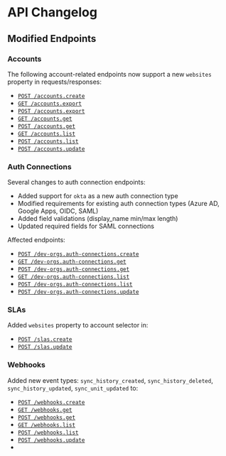 
# API Changelog

## Modified Endpoints

### Accounts
The following account-related endpoints now support a new `websites` property in requests/responses:

- [`POST /accounts.create`](/public/api-reference/accounts/create)
- [`GET /accounts.export`](/public/api-reference/accounts/export-post)  
- [`POST /accounts.export`](/public/api-reference/accounts/export-post)
- [`GET /accounts.get`](/public/api-reference/accounts/get-post)
- [`POST /accounts.get`](/public/api-reference/accounts/get-post)
- [`GET /accounts.list`](/public/api-reference/accounts/list-post)
- [`POST /accounts.list`](/public/api-reference/accounts/list-post)
- [`POST /accounts.update`](/public/api-reference/accounts/update)

### Auth Connections
Several changes to auth connection endpoints:

- Added support for `okta` as a new auth connection type
- Modified requirements for existing auth connection types (Azure AD, Google Apps, OIDC, SAML)
- Added field validations (display_name min/max length)
- Updated required fields for SAML connections

Affected endpoints:
- [`POST /dev-orgs.auth-connections.create`](/public/api-reference/auth-connection/dev-org-auth-connections-create)
- [`GET /dev-orgs.auth-connections.get`](/public/api-reference/auth-connection/dev-org-auth-connections-get-post)
- [`POST /dev-orgs.auth-connections.get`](/public/api-reference/auth-connection/dev-org-auth-connections-get-post)
- [`GET /dev-orgs.auth-connections.list`](/public/api-reference/auth-connection/dev-org-auth-connections-list-post)
- [`POST /dev-orgs.auth-connections.list`](/public/api-reference/auth-connection/dev-org-auth-connections-list-post)
- [`POST /dev-orgs.auth-connections.update`](/public/api-reference/auth-connection/dev-org-auth-connections-update)

### SLAs
Added `websites` property to account selector in:
- [`POST /slas.create`](/public/api-reference/slas/create)
- [`POST /slas.update`](/public/api-reference/slas/update)

### Webhooks
Added new event types: `sync_history_created`, `sync_history_deleted`, `sync_history_updated`, `sync_unit_updated` to:
- [`POST /webhooks.create`](/public/api-reference/webhooks/create)
- [`GET /webhooks.get`](/public/api-reference/webhooks/get-post)
- [`POST /webhooks.get`](/public/api-reference/webhooks/get-post)
- [`GET /webhooks.list`](/public/api-reference/webhooks/list-post)
- [`POST /webhooks.list`](/public/api-reference/webhooks/list-post)
- [`POST /webhooks.update`](/public/api-reference/webhooks/update)
- 